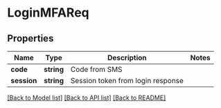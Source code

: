 # LoginMFAReq

## Properties
Name | Type | Description | Notes
------------ | ------------- | ------------- | -------------
**code** | **string** | Code from SMS | 
**session** | **string** | Session token from login response | 

[[Back to Model list]](../README.md#documentation-for-models) [[Back to API list]](../README.md#documentation-for-api-endpoints) [[Back to README]](../README.md)


